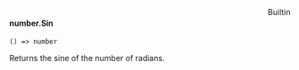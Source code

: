 <div style="float:right"><span class="builtin">Builtin</span></div>

#### number.Sin

``` suneido
() => number
```

Returns the sine of the number of radians.